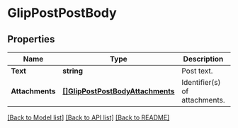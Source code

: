 # GlipPostPostBody

## Properties

Name | Type | Description | Notes
------------ | ------------- | ------------- | -------------
**Text** | **string** | Post text. | 
**Attachments** | [**[]GlipPostPostBodyAttachments**](GlipPostPostBody_attachments.md) | Identifier(s) of attachments. | [optional] 

[[Back to Model list]](../README.md#documentation-for-models) [[Back to API list]](../README.md#documentation-for-api-endpoints) [[Back to README]](../README.md)


